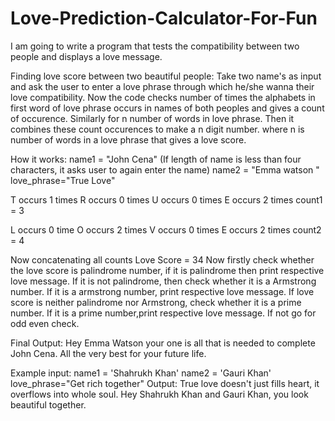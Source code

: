 # Love-Prediction-Calculator-For-Fun

I am going to write a program that tests the compatibility between two people and displays a love message.

Finding love score between two beautiful people:
Take two name's as input and ask the user to enter a love phrase through which he/she wanna their love compatibility. Now the code checks number of times the alphabets in first word of love phrase occurs in names of both peoples and gives a count of occurence. Similarly for n number of words in love phrase. Then it combines these count occurences to make a n digit number. where n is number of words in a love phrase that gives a love score.


How it works:
name1 = "John Cena"      (If length of name is less than four characters, it asks user to again enter the name)
name2 = "Emma watson        "
love_phrase="True Love"

T occurs 1 times
R occurs 0 times
U occurs 0 times
E occurs 2 times
count1 = 3

L occurs 0 time
O occurs 2 times
V occurs 0 times
E occurs 2 times
count2 = 4

Now concatenating all counts
Love Score = 34
Now firstly check whether the love score is palindrome number, if it is palindrome then print respective love message. If it is not palindrome, then check whether it is a Armstrong number. If it is a armstrong number, print respective love message. If love score is neither palindrome nor Armstrong, check whether it is a prime number. If it is a prime number,print respective love message. If not go for odd even check. 

Final Output: Hey Emma Watson your one is all that is needed to complete John Cena. All the very best for your future life.


Example input: 
name1 = 'Shahrukh Khan'
name2 = 'Gauri Khan'
love_phrase="Get rich together"
Output: True love doesn't just fills heart, it overflows into whole soul.
        Hey Shahrukh Khan and Gauri Khan, you look beautiful together. 